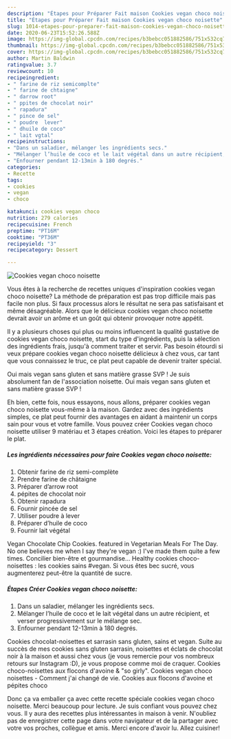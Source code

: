 ```yaml
---
description: "Étapes pour Préparer Fait maison Cookies vegan choco noisette"
title: "Étapes pour Préparer Fait maison Cookies vegan choco noisette"
slug: 1014-etapes-pour-preparer-fait-maison-cookies-vegan-choco-noisette
date: 2020-06-23T15:52:26.588Z
image: https://img-global.cpcdn.com/recipes/b3bebcc051882586/751x532cq70/cookies-vegan-choco-noisette-photo-principale-de-la-recette.jpg
thumbnail: https://img-global.cpcdn.com/recipes/b3bebcc051882586/751x532cq70/cookies-vegan-choco-noisette-photo-principale-de-la-recette.jpg
cover: https://img-global.cpcdn.com/recipes/b3bebcc051882586/751x532cq70/cookies-vegan-choco-noisette-photo-principale-de-la-recette.jpg
author: Martin Baldwin
ratingvalue: 3.7
reviewcount: 10
recipeingredient:
- " farine de riz semicomplte"
- " farine de chtaigne"
- " darrow root"
- " ppites de chocolat noir"
- " rapadura"
- " pince de sel"
- " poudre  lever"
- " dhuile de coco"
- " lait vgtal"
recipeinstructions:
- "Dans un saladier, mélanger les ingrédients secs."
- "Mélanger l’huile de coco et le lait végétal dans un autre récipient, et verser progressivement sur le mélange sec."
- "Enfourner pendant 12-13min à 180 degrés."
categories:
- Recette
tags:
- cookies
- vegan
- choco

katakunci: cookies vegan choco 
nutrition: 279 calories
recipecuisine: French
preptime: "PT16M"
cooktime: "PT36M"
recipeyield: "3"
recipecategory: Dessert

---
```



![Cookies vegan choco noisette](https://img-global.cpcdn.com/recipes/b3bebcc051882586/751x532cq70/cookies-vegan-choco-noisette-photo-principale-de-la-recette.jpg)

Vous êtes à la recherche de recettes uniques d'inspiration cookies vegan choco noisette? La méthode de préparation est pas trop difficile mais pas facile non plus. Si faux processus alors le résultat ne sera pas satisfaisant et même désagréable. Alors que le délicieux cookies vegan choco noisette devrait avoir un arôme et un goût qui obtenir provoquer notre appétit.

Il y a plusieurs choses qui plus ou moins influencent la qualité gustative de cookies vegan choco noisette, start du type d'ingrédients, puis la sélection des ingrédients frais, jusqu'à comment traiter et servir. Pas besoin étourdi si veux prépare cookies vegan choco noisette délicieux à chez vous, car tant que vous connaissez le truc, ce plat peut capable de devenir traiter spécial.

Oui mais vegan sans gluten et sans matière grasse SVP ! Je suis absolument fan de l&#39;association noisette. Oui mais vegan sans gluten et sans matière grasse SVP !


Eh bien, cette fois, nous essayons, nous allons, préparer cookies vegan choco noisette vous-même à la maison. Gardez avec des ingrédients simples, ce plat peut fournir des avantages en aidant à maintenir un corps sain pour vous et votre famille. Vous pouvez créer Cookies vegan choco noisette utiliser 9 matériau et 3 étapes création. Voici les étapes to préparer le plat.

<!--inarticleads1-->

##### Les ingrédients nécessaires pour faire Cookies vegan choco noisette:

1. Obtenir  farine de riz semi-complète
1. Prendre  farine de châtaigne
1. Préparer  d’arrow root
1.   pépites de chocolat noir
1. Obtenir  rapadura
1. Fournir  pincée de sel
1. Utiliser  poudre à lever
1. Préparer  d’huile de coco
1. Fournir  lait végétal


Vegan Chocolate Chip Cookies. featured in Vegetarian Meals For The Day. No one believes me when I say they&#39;re vegan :) I&#39;ve made them quite a few times. Concilier bien-être et gourmandise… Healthy cookies choco-noisettes : les cookies sains #vegan. Si vous êtes bec sucré, vous augmenterez peut-être la quantité de sucre. 

<!--inarticleads2-->

##### Étapes Créer Cookies vegan choco noisette:

1. Dans un saladier, mélanger les ingrédients secs.
1. Mélanger l’huile de coco et le lait végétal dans un autre récipient, et verser progressivement sur le mélange sec.
1. Enfourner pendant 12-13min à 180 degrés.


Cookies chocolat-noisettes et sarrasin sans gluten, sains et vegan. Suite au succès de mes cookies sans gluten sarrasin, noisettes et éclats de chocolat noir à la maison et aussi chez vous (je vous remercie pour vos nombreux retours sur Instagram :D), je vous propose comme moi de craquer. Cookies choco-noisettes aux flocons d&#39;avoine &amp; &#34;so girly&#34;. Cookies vegan choco noisettes - Comment j&#39;ai changé de vie. Cookies aux flocons d&#39;avoine et pépites choco 


Donc ça va emballer ça avec cette recette spéciale cookies vegan choco noisette. Merci beaucoup pour lecture. Je suis confiant vous pouvez chez vous. Il y aura des recettes plus  intéressantes in maison à venir. N'oubliez pas de enregistrer cette page dans votre navigateur et de la partager avec votre vos proches, collègue et amis. Merci encore d'avoir lu. Allez cuisiner!
